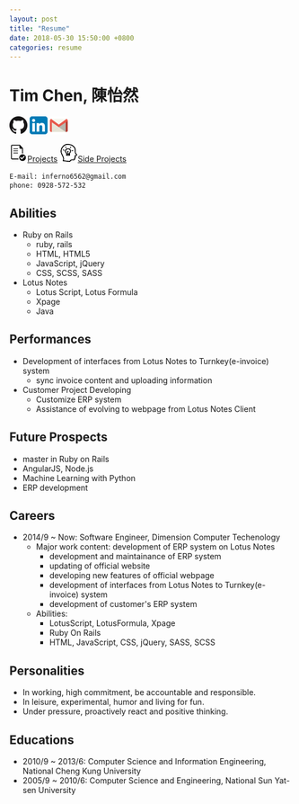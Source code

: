 ```yaml
---
layout: post
title: "Resume"
date: 2018-05-30 15:50:00 +0800
categories: resume
---
```


# Tim Chen, 陳怡然 
[![GitHub](/assets/images/simple-icons/GitHub-Mark-32px.png)](https://github.com/InfernoPC) [![Linkedin](/assets/images/simple-icons/linkedin-icon-32.png)](https://www.linkedin.com/in/tim-chen-a51829161/) [![e-Mail](/assets/images/simple-icons/gmail-icon-32.png)](mailto:inferno6562@gmail.com)


[![Project](/assets/images/simple-icons/project-icon-32.png)Projects](/blog/2018/06/05/project-list)
[![Side Project](/assets/images/simple-icons/side-project-icon-32.png)Side Projects](https://github.com/InfernoPC)

```
E-mail: inferno6562@gmail.com
phone: 0928-572-532
```

## Abilities

* Ruby on Rails
	* ruby, rails
	* HTML, HTML5
	* JavaScript, jQuery
	* CSS, SCSS, SASS
* Lotus Notes
	* Lotus Script, Lotus Formula
	* Xpage
	* Java

## Performances

* Development of interfaces from Lotus Notes to Turnkey(e-invoice) system
	* sync invoice content and uploading information
* Customer Project Developing
	* Customize ERP system
	* Assistance of evolving to webpage from Lotus Notes Client

## Future Prospects

* master in Ruby on Rails
* AngularJS, Node.js
* Machine Learning with Python
* ERP development

## Careers

* 2014/9 ~ Now: Software Engineer, Dimension Computer Techenology
	* Major work content: development of ERP system on Lotus Notes
		* development and maintainance of ERP system
		* updating of official website
		* developing new features of official webpage
		* development of interfaces from Lotus Notes to Turnkey(e-invoice) system
		* development of customer's ERP system
	* Abilities:
		* LotusScript, LotusFormula, Xpage
		* Ruby On Rails
		* HTML, JavaScript, CSS, jQuery, SASS, SCSS

## Personalities

* In working, high commitment, be accountable and responsible.
* In leisure, experimental, humor and living for fun.
* Under pressure, proactively react and positive thinking.

## Educations

* 2010/9 ~ 2013/6: Computer Science and Information Engineering, National Cheng Kung University
* 2005/9 ~ 2010/6: Computer Science and Engineering, National Sun Yat-sen University
